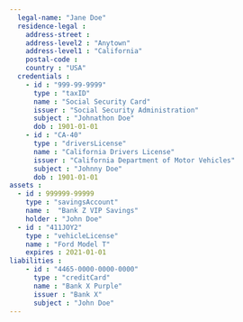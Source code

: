 ```yaml
---
  legal-name: "Jane Doe"
  residence-legal :
    address-street :
    address-level2 : "Anytown"
    address-level1 : "California"
    postal-code :
    country : "USA"
  credentials :
    - id : "999-99-9999"
      type : "taxID"
      name : "Social Security Card"
      issuer : "Social Security Administration"
      subject : "Johnathon Doe"
      dob : 1901-01-01
    - id : "CA-40"
      type : "driversLicense"
      name : "California Drivers License"
      issuer : "California Department of Motor Vehicles"
      subject : "Johnny Doe"
      dob : 1901-01-01
assets :
  - id : 999999-99999
    type : "savingsAccount"
    name :  "Bank Z VIP Savings"
    holder : "John Doe"
  - id : "411JOY2"
    type : "vehicleLicense"
    name : "Ford Model T"
    expires : 2021-01-01
liabilities :
    - id : "4465-0000-0000-0000"
      type : "creditCard"
      name : "Bank X Purple"
      issuer : "Bank X"
      subject : "John Doe"
---
```

